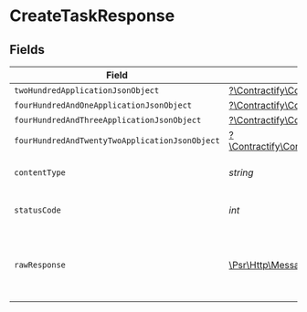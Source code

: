 # CreateTaskResponse


## Fields

| Field                                                                                                                                                      | Type                                                                                                                                                       | Required                                                                                                                                                   | Description                                                                                                                                                |
| ---------------------------------------------------------------------------------------------------------------------------------------------------------- | ---------------------------------------------------------------------------------------------------------------------------------------------------------- | ---------------------------------------------------------------------------------------------------------------------------------------------------------- | ---------------------------------------------------------------------------------------------------------------------------------------------------------- |
| `twoHundredApplicationJsonObject`                                                                                                                          | [?\Contractify\ContractifyAPI\Models\Operations\CreateTaskResponseBody](../../Models/Operations/CreateTaskResponseBody.md)                                 | :heavy_minus_sign:                                                                                                                                         | OK                                                                                                                                                         |
| `fourHundredAndOneApplicationJsonObject`                                                                                                                   | [?\Contractify\ContractifyAPI\Models\Operations\CreateTaskTasksResponseBody](../../Models/Operations/CreateTaskTasksResponseBody.md)                       | :heavy_minus_sign:                                                                                                                                         | Unauthenticated                                                                                                                                            |
| `fourHundredAndThreeApplicationJsonObject`                                                                                                                 | [?\Contractify\ContractifyAPI\Models\Operations\CreateTaskTasksResponseResponseBody](../../Models/Operations/CreateTaskTasksResponseResponseBody.md)       | :heavy_minus_sign:                                                                                                                                         | Forbidden                                                                                                                                                  |
| `fourHundredAndTwentyTwoApplicationJsonObject`                                                                                                             | [?\Contractify\ContractifyAPI\Models\Operations\CreateTaskTasksResponse422ResponseBody](../../Models/Operations/CreateTaskTasksResponse422ResponseBody.md) | :heavy_minus_sign:                                                                                                                                         | Invalid data posted                                                                                                                                        |
| `contentType`                                                                                                                                              | *string*                                                                                                                                                   | :heavy_check_mark:                                                                                                                                         | HTTP response content type for this operation                                                                                                              |
| `statusCode`                                                                                                                                               | *int*                                                                                                                                                      | :heavy_check_mark:                                                                                                                                         | HTTP response status code for this operation                                                                                                               |
| `rawResponse`                                                                                                                                              | [\Psr\Http\Message\ResponseInterface](https://www.php-fig.org/psr/psr-7/#33-psrhttpmessageresponseinterface)                                               | :heavy_check_mark:                                                                                                                                         | Raw HTTP response; suitable for custom response parsing                                                                                                    |